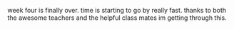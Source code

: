 week four is finally over. time is starting to go by really fast. thanks to both the awesome teachers and the helpful class mates im getting through this.